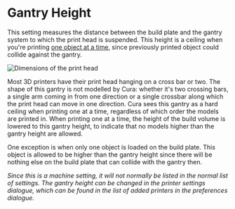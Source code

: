 Gantry Height
====
This setting measures the distance between the build plate and the gantry system to which the print head is suspended. This height is a ceiling when you're printing [one object at a time](../blackmagic/print_sequence.md), since previously printed object could collide against the gantry.

![Dimensions of the print head](../images/head_dimensions.svg)

Most 3D printers have their print head hanging on a cross bar or two. The shape of this gantry is not modelled by Cura: whether it's two crossing bars, a single arm coming in from one direction or a single crossbar along which the print head can move in one direction. Cura sees this gantry as a hard ceiling when printing one at a time, regardless of which order the models are printed in. When printing one at a time, the height of the build volume is lowered to this gantry height, to indicate that no models higher than the gantry height are allowed.

One exception is when only one object is loaded on the build plate. This object is allowed to be higher than the gantry height since there will be nothing else on the build plate that can collide with the gantry then.

*Since this is a machine setting, it will not normally be listed in the normal list of settings. The gantry height can be changed in the printer settings dialogue, which can be found in the list of added printers in the preferences dialogue.*